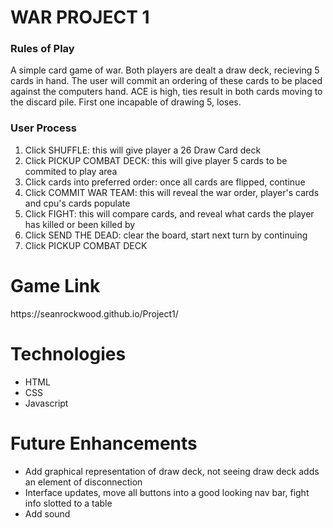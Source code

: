 <h1>WAR PROJECT 1</h1>

<h3>Rules of Play</h3>
<p>A simple card game of war. Both players are dealt a draw deck, recieving 5 cards in hand. The user will commit an ordering of these cards to be placed against the computers hand. ACE is high, ties result in 
both cards moving to the discard pile. First one incapable of drawing 5, loses.</p>

<h3>User Process</h3>
<ol>
    <li>Click SHUFFLE: this will give player a 26 Draw Card deck</li>
    <li>Click PICKUP COMBAT DECK: this will give player 5 cards to be commited to play area</li>
    <li>Click cards into preferred order: once all cards are flipped, continue</li>
    <li>Click COMMIT WAR TEAM: this will reveal the war order, player's cards and cpu's cards populate</li>
    <li>Click FIGHT: this will compare cards, and reveal what cards the player has killed or been killed by</li>
    <li>Click SEND THE DEAD: clear the board, start next turn by continuing</li>
    <li>Click PICKUP COMBAT DECK</li>
</ol>

<h1>Game Link</h1>
<p>https://seanrockwood.github.io/Project1/</p>
<h1>Technologies</h1>
<ul>
    <li>HTML</li>
    <li>CSS</li>
    <li>Javascript</li>
</ul>

<h1>Future Enhancements</h1>
<ul>
    <li>Add graphical representation of draw deck, not seeing draw deck adds an element of disconnection</li>
    <li>Interface updates, move all buttons into a good looking nav bar, fight info slotted to a table</li>
    <li>Add sound</li>
</ul>